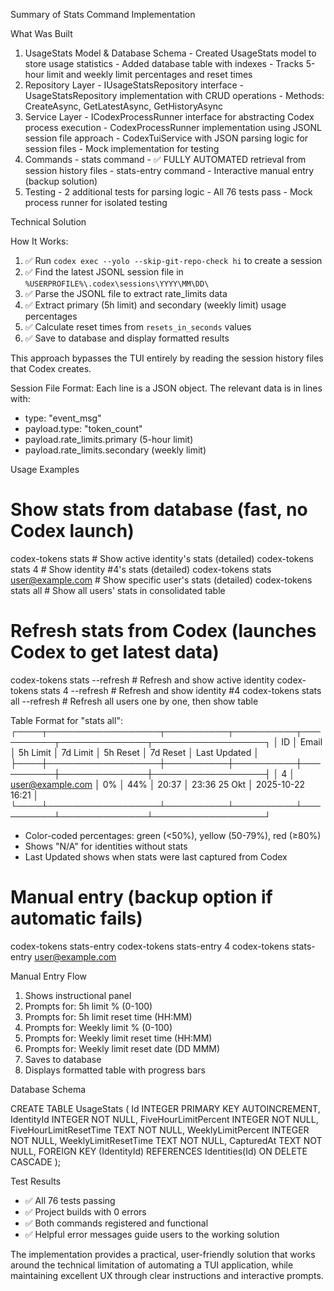   Summary of Stats Command Implementation

  What Was Built

  1. UsageStats Model & Database Schema
    - Created UsageStats model to store usage statistics
    - Added database table with indexes
    - Tracks 5-hour limit and weekly limit percentages and reset times
  2. Repository Layer
    - IUsageStatsRepository interface
    - UsageStatsRepository implementation with CRUD operations
    - Methods: CreateAsync, GetLatestAsync, GetHistoryAsync
  3. Service Layer
    - ICodexProcessRunner interface for abstracting Codex process execution
    - CodexProcessRunner implementation using JSONL session file approach
    - CodexTuiService with JSON parsing logic for session files
    - Mock implementation for testing
  4. Commands
    - stats command - ✅ FULLY AUTOMATED retrieval from session history files
    - stats-entry command - Interactive manual entry (backup solution)
  5. Testing
    - 2 additional tests for parsing logic
    - All 76 tests pass
    - Mock process runner for isolated testing

  Technical Solution

  How It Works:
  1. ✅ Run `codex exec --yolo --skip-git-repo-check hi` to create a session
  2. ✅ Find the latest JSONL session file in `%USERPROFILE%\.codex\sessions\YYYY\MM\DD\`
  3. ✅ Parse the JSONL file to extract rate_limits data
  4. ✅ Extract primary (5h limit) and secondary (weekly limit) usage percentages
  5. ✅ Calculate reset times from `resets_in_seconds` values
  6. ✅ Save to database and display formatted results

  This approach bypasses the TUI entirely by reading the session history files that Codex creates.

  Session File Format:
  Each line is a JSON object. The relevant data is in lines with:
  - type: "event_msg"
  - payload.type: "token_count"
  - payload.rate_limits.primary (5-hour limit)
  - payload.rate_limits.secondary (weekly limit)

  Usage Examples

  # Show stats from database (fast, no Codex launch)
  codex-tokens stats                    # Show active identity's stats (detailed)
  codex-tokens stats 4                  # Show identity #4's stats (detailed)
  codex-tokens stats user@example.com   # Show specific user's stats (detailed)
  codex-tokens stats all                # Show all users' stats in consolidated table

  # Refresh stats from Codex (launches Codex to get latest data)
  codex-tokens stats --refresh          # Refresh and show active identity
  codex-tokens stats 4 --refresh        # Refresh and show identity #4
  codex-tokens stats all --refresh      # Refresh all users one by one, then show table

  Table Format for "stats all":
  ┌────┬──────────────────┬──────────┬──────────┬──────────┬──────────────┬──────────────────┐
  │ ID │ Email            │ 5h Limit │ 7d Limit │ 5h Reset │ 7d Reset     │ Last Updated     │
  ├────┼──────────────────┼──────────┼──────────┼──────────┼──────────────┼──────────────────┤
  │  4 │ user@example.com │ 0%       │ 44%      │ 20:37    │ 23:36 25 Okt │ 2025-10-22 16:21 │
  └────┴──────────────────┴──────────┴──────────┴──────────┴──────────────┴──────────────────┘

  - Color-coded percentages: green (<50%), yellow (50-79%), red (≥80%)
  - Shows "N/A" for identities without stats
  - Last Updated shows when stats were last captured from Codex

  # Manual entry (backup option if automatic fails)
  codex-tokens stats-entry
  codex-tokens stats-entry 4
  codex-tokens stats-entry user@example.com

  Manual Entry Flow

  1. Shows instructional panel
  2. Prompts for: 5h limit % (0-100)
  3. Prompts for: 5h limit reset time (HH:MM)
  4. Prompts for: Weekly limit % (0-100)
  5. Prompts for: Weekly limit reset time (HH:MM)
  6. Prompts for: Weekly limit reset date (DD MMM)
  7. Saves to database
  8. Displays formatted table with progress bars

  Database Schema

  CREATE TABLE UsageStats (
      Id INTEGER PRIMARY KEY AUTOINCREMENT,
      IdentityId INTEGER NOT NULL,
      FiveHourLimitPercent INTEGER NOT NULL,
      FiveHourLimitResetTime TEXT NOT NULL,
      WeeklyLimitPercent INTEGER NOT NULL,
      WeeklyLimitResetTime TEXT NOT NULL,
      CapturedAt TEXT NOT NULL,
      FOREIGN KEY (IdentityId) REFERENCES Identities(Id) ON DELETE CASCADE
  );

  Test Results

  - ✅ All 76 tests passing
  - ✅ Project builds with 0 errors
  - ✅ Both commands registered and functional
  - ✅ Helpful error messages guide users to the working solution

  The implementation provides a practical, user-friendly solution that works around the technical limitation of automating a TUI application, while maintaining excellent UX through clear instructions and interactive prompts.
